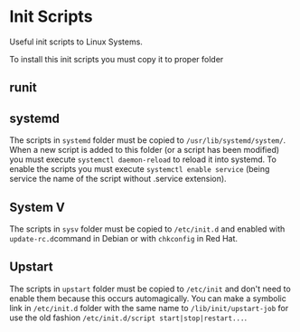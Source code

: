 # Init Scripts

Useful init scripts to Linux Systems.

To install this init scripts you must copy it to proper folder

## runit

## systemd

The scripts in `systemd` folder must be copied to
`/usr/lib/systemd/system/`. When a new script is added to this folder (or
a script has been modified) you must execute `systemctl daemon-reload` to
reload it into systemd. To enable the scripts you must execute `systemctl
enable service` (being service the name of the script without .service
extension).

## System V

The scripts in `sysv` folder must be copied to `/etc/init.d` and enabled
with `update-rc.d`command in Debian or with `chkconfig` in Red Hat.

## Upstart

The scripts in `upstart` folder must be copied to `/etc/init` and don't need
to enable them because this occurs automagically. You can make a symbolic
link in `/etc/init.d` folder with the same name to `/lib/init/upstart-job`
for use the old fashion `/etc/init.d/script start|stop|restart...`.
